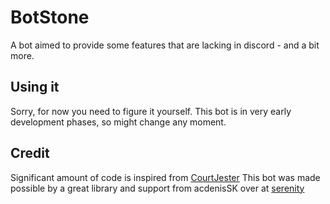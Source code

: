 # BotStone

A bot aimed to provide some features that are lacking in discord - and a bit more.

## Using it

Sorry, for now you need to figure it yourself.
This bot is in very early development phases, so might change any moment.

## Credit

Significant amount of code is inspired from [CourtJester](https://github.com/bdashore3/CourtJester)
This bot was made possible by a great library and support
from acdenisSK over at [serenity](https://github.com/serenity-rs/serenity)
